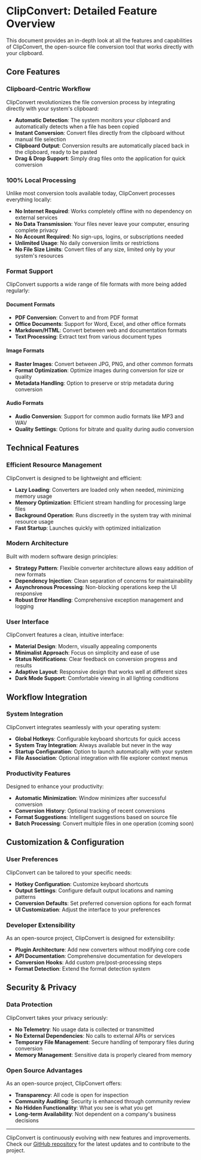 # ClipConvert: Detailed Feature Overview

This document provides an in-depth look at all the features and capabilities of ClipConvert, the open-source file conversion tool that works directly with your clipboard.

## Core Features

### Clipboard-Centric Workflow

ClipConvert revolutionizes the file conversion process by integrating directly with your system's clipboard:

- **Automatic Detection**: The system monitors your clipboard and automatically detects when a file has been copied
- **Instant Conversion**: Convert files directly from the clipboard without manual file selection
- **Clipboard Output**: Conversion results are automatically placed back in the clipboard, ready to be pasted
- **Drag & Drop Support**: Simply drag files onto the application for quick conversion

### 100% Local Processing

Unlike most conversion tools available today, ClipConvert processes everything locally:

- **No Internet Required**: Works completely offline with no dependency on external services
- **No Data Transmission**: Your files never leave your computer, ensuring complete privacy
- **No Account Required**: No sign-ups, logins, or subscriptions needed
- **Unlimited Usage**: No daily conversion limits or restrictions
- **No File Size Limits**: Convert files of any size, limited only by your system's resources

### Format Support

ClipConvert supports a wide range of file formats with more being added regularly:

#### Document Formats
- **PDF Conversion**: Convert to and from PDF format
- **Office Documents**: Support for Word, Excel, and other office formats
- **Markdown/HTML**: Convert between web and documentation formats
- **Text Processing**: Extract text from various document types

#### Image Formats
- **Raster Images**: Convert between JPG, PNG, and other common formats
- **Format Optimization**: Optimize images during conversion for size or quality
- **Metadata Handling**: Option to preserve or strip metadata during conversion

#### Audio Formats
- **Audio Conversion**: Support for common audio formats like MP3 and WAV
- **Quality Settings**: Options for bitrate and quality during audio conversion

## Technical Features

### Efficient Resource Management

ClipConvert is designed to be lightweight and efficient:

- **Lazy Loading**: Converters are loaded only when needed, minimizing memory usage
- **Memory Optimization**: Efficient stream handling for processing large files
- **Background Operation**: Runs discreetly in the system tray with minimal resource usage
- **Fast Startup**: Launches quickly with optimized initialization

### Modern Architecture

Built with modern software design principles:

- **Strategy Pattern**: Flexible converter architecture allows easy addition of new formats
- **Dependency Injection**: Clean separation of concerns for maintainability
- **Asynchronous Processing**: Non-blocking operations keep the UI responsive
- **Robust Error Handling**: Comprehensive exception management and logging

### User Interface

ClipConvert features a clean, intuitive interface:

- **Material Design**: Modern, visually appealing components
- **Minimalist Approach**: Focus on simplicity and ease of use
- **Status Notifications**: Clear feedback on conversion progress and results
- **Adaptive Layout**: Responsive design that works well at different sizes
- **Dark Mode Support**: Comfortable viewing in all lighting conditions

## Workflow Integration

### System Integration

ClipConvert integrates seamlessly with your operating system:

- **Global Hotkeys**: Configurable keyboard shortcuts for quick access
- **System Tray Integration**: Always available but never in the way
- **Startup Configuration**: Option to launch automatically with your system
- **File Association**: Optional integration with file explorer context menus

### Productivity Features

Designed to enhance your productivity:

- **Automatic Minimization**: Window minimizes after successful conversion
- **Conversion History**: Optional tracking of recent conversions
- **Format Suggestions**: Intelligent suggestions based on source file
- **Batch Processing**: Convert multiple files in one operation (coming soon)

## Customization & Configuration

### User Preferences

ClipConvert can be tailored to your specific needs:

- **Hotkey Configuration**: Customize keyboard shortcuts
- **Output Settings**: Configure default output locations and naming patterns
- **Conversion Defaults**: Set preferred conversion options for each format
- **UI Customization**: Adjust the interface to your preferences

### Developer Extensibility

As an open-source project, ClipConvert is designed for extensibility:

- **Plugin Architecture**: Add new converters without modifying core code
- **API Documentation**: Comprehensive documentation for developers
- **Conversion Hooks**: Add custom pre/post-processing steps
- **Format Detection**: Extend the format detection system

## Security & Privacy

### Data Protection

ClipConvert takes your privacy seriously:

- **No Telemetry**: No usage data is collected or transmitted
- **No External Dependencies**: No calls to external APIs or services
- **Temporary File Management**: Secure handling of temporary files during conversion
- **Memory Management**: Sensitive data is properly cleared from memory

### Open Source Advantages

As an open-source project, ClipConvert offers:

- **Transparency**: All code is open for inspection
- **Community Auditing**: Security is enhanced through community review
- **No Hidden Functionality**: What you see is what you get
- **Long-term Availability**: Not dependent on a company's business decisions

---

ClipConvert is continuously evolving with new features and improvements. Check our [GitHub repository](https://github.com/FourTwentyDev/ClipConvert) for the latest updates and to contribute to the project.
